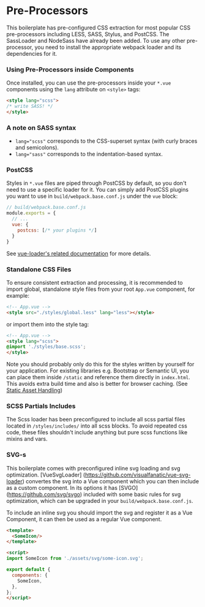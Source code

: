 # Pre-Processors

This boilerplate has pre-configured CSS extraction for most popular CSS pre-processors including LESS, SASS, Stylus, and PostCSS. The SassLoader and NodeSass have already been added.
To use any other pre-processor, you need to install the appropriate webpack loader and its dependencies for it.

### Using Pre-Processors inside Components

Once installed, you can use the pre-processors inside your `*.vue` components using the `lang` attribute on `<style>` tags:

``` html
<style lang="scss">
/* write SASS! */
</style>
```

### A note on SASS syntax

- `lang="scss"` corresponds to the CSS-superset syntax (with curly braces and semicolons).
- `lang="sass"` corresponds to the indentation-based syntax.

### PostCSS

Styles in `*.vue` files are piped through PostCSS by default, so you don't need to use a specific loader for it. You can simply add PostCSS plugins you want to use in `build/webpack.base.conf.js` under the `vue` block:

``` js
// build/webpack.base.conf.js
module.exports = {
  // ...
  vue: {
    postcss: [/* your plugins */]
  }
}
```

See [vue-loader's related documentation](http://vuejs.github.io/vue-loader/en/features/postcss.html) for more details.

### Standalone CSS Files

To ensure consistent extraction and processing, it is recommended to import global, standalone style files from your root `App.vue` component, for example:

``` html
<!-- App.vue -->
<style src="./styles/global.less" lang="less"></style>
```
or import them into the style tag:

``` html
<!-- App.vue -->
<style lang="scss">
@import './styles/base.scss';
</style>
```

Note you should probably only do this for the styles written by yourself for your application. For existing libraries e.g. Bootstrap or Semantic UI, you can place them inside `/static` and reference them directly in `index.html`. This avoids extra build time and also is better for browser caching. (See [Static Asset Handling](static.md))

### SCSS Partials Includes

The Scss loader has been preconfigured to include all scss partial files located in `/styles/includes/` into all scss blocks. To avoid repeated css code, these files shouldn't include anything but pure scss functions like mixins and vars.

### SVG-s

This boilerplate comes with preconfigured inline svg loading and svg optimization.
[VueSvgLoader] (https://github.com/visualfanatic/vue-svg-loader) convertes the svg into a Vue component which you can then include as a custom component. In its options it has [SVGO] (https://github.com/svg/svgo) included with some basic rules for svg optimization, which can be upgraded in your `build/webpack.base.conf.js`.

To include an inline svg you should import the svg and register it as a Vue Component, it can then be used as a regular Vue component.

``` html
<template>
  <SomeIcon/>
</template>

<script>
import SomeIcon from './assets/svg/some-icon.svg';

export default {
  components: {
    SomeIcon,
  },
};
</script>
```
